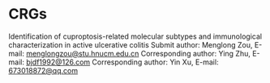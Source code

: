 # CRGs
Identification of cuproptosis-related molecular subtypes and immunological characterization in active ulcerative colitis 
Submit author: Menglong Zou, E-mail: menglongzou@stu.hnucm.edu.cn
Corresponding author: Ying Zhu, E-mail: bjdf1992@126.com
Corresponding author: Yin Xu, E-mail: 673018872@qq.com

